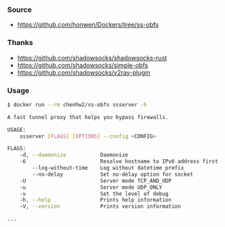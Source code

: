 ### Source
- https://github.com/honwen/Dockers/tree/ss-obfs
  
### Thanks
- https://github.com/shadowsocks/shadowsocks-rust
- https://github.com/shadowsocks/simple-obfs
- https://github.com/shadowsocks/v2ray-plugin
  
### Usage
```bash
$ docker run --rm chenhw2/ss-obfs ssserver -h

A fast tunnel proxy that helps you bypass firewalls.

USAGE:
    ssserver [FLAGS] [OPTIONS] --config <CONFIG>

FLAGS:
    -d, --daemonize           Daemonize
    -6                        Resolve hostname to IPv6 address first
        --log-without-time    Log without datetime prefix
        --no-delay            Set no-delay option for socket
    -U                        Server mode TCP_AND_UDP
    -u                        Server mode UDP_ONLY
    -v                        Set the level of debug
    -h, --help                Prints help information
    -V, --version             Prints version information

...
```
